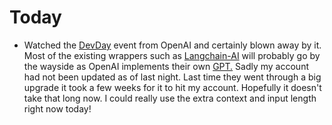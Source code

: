 # Today

* Watched the [DevDay](https://www.youtube.com/watch?v=U9mJuUkhUzk) event from OpenAI and certainly blown away by it. Most of the existing wrappers such as [Langchain-AI](https://github.com/langchain-ai/langchain) will probably go by the wayside as OpenAI implements their own [GPT.](https://openai.com/blog/introducing-gpts) Sadly my account had not been updated as of last night. Last time they went through a big upgrade it took a few weeks for it to hit my account. Hopefully it doesn't take that long now. I could really use the extra context and input length right now today!

